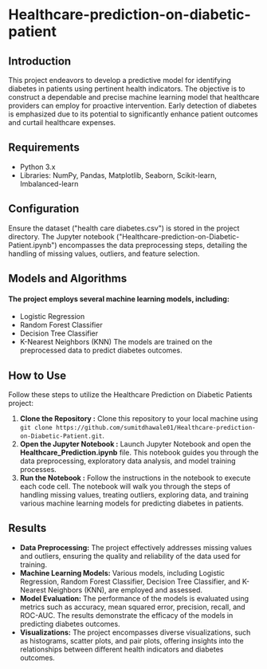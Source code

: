 # Healthcare-prediction-on-diabetic-patient

## Introduction
This project endeavors to develop a predictive model for identifying diabetes in patients using pertinent health indicators. The objective is to construct a dependable and precise machine learning model that healthcare providers can employ for proactive intervention. Early detection of diabetes is emphasized due to its potential to significantly enhance patient outcomes and curtail healthcare expenses.

## Requirements
- Python 3.x
- Libraries: NumPy, Pandas, Matplotlib, Seaborn, Scikit-learn, Imbalanced-learn

## Configuration
Ensure the dataset ("health care diabetes.csv") is stored in the project directory. The Jupyter notebook ("Healthcare-prediction-on-Diabetic-Patient.ipynb") encompasses the data preprocessing steps, detailing the handling of missing values, outliers, and feature selection.

## Models and Algorithms
#### The project employs several machine learning models, including:
- Logistic Regression
- Random Forest Classifier
- Decision Tree Classifier
- K-Nearest Neighbors (KNN)
The models are trained on the preprocessed data to predict diabetes outcomes.

## How to Use
Follow these steps to utilize the Healthcare Prediction on Diabetic Patients project:
1. **Clone the Repository :** Clone this repository to your local machine using `git clone https://github.com/sumitdhawale01/Healthcare-prediction-on-Diabetic-Patient.git`.
2. **Open the Jupyter Notebook :** Launch Jupyter Notebook and open the **Healthcare_Prediction.ipynb** file. This notebook guides you through the data preprocessing, exploratory data analysis, and model training processes.
3. **Run the Notebook :** Follow the instructions in the notebook to execute each code cell. The notebook will walk you through the steps of handling missing values, treating outliers, exploring data, and training various machine learning models for predicting diabetes in patients.

## Results
- **Data Preprocessing:** The project effectively addresses missing values and outliers, ensuring the quality and reliability of the data used for training.
- **Machine Learning Models:** Various models, including Logistic Regression, Random Forest Classifier, Decision Tree Classifier, and K-Nearest Neighbors (KNN), are employed and assessed.
- **Model Evaluation:** The performance of the models is evaluated using metrics such as accuracy, mean squared error, precision, recall, and ROC-AUC. The results demonstrate the efficacy of the models in predicting diabetes outcomes.
- **Visualizations:** The project encompasses diverse visualizations, such as histograms, scatter plots, and pair plots, offering insights into the relationships between different health indicators and diabetes outcomes.

